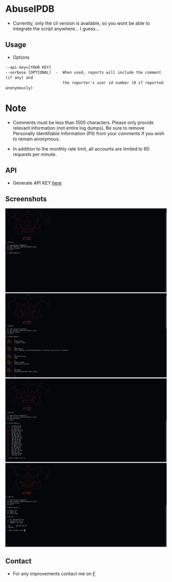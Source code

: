 # AbuseIPDB

* Currently, only the cli version is available, so you wont be able to integrate the script anywhere... I guess...

## Usage
 * Options
```
--api-key=[YOUR KEY]
--verbose [OPTIONAL]  -  When used, reports will include the comment (if any) and 
                         the reporter's user id number (0 if reported anonymously)
```

# Note
* Comments must be less than 1500 characters. Please only provide relevant information (not entire log dumps). Be sure to remove Personally Identifiable Information (PII) from your comments if you wish to remain anonymous.

* In addition to the monthly rate limit, all accounts are limited to 60 requests per minute.

## API
* Generate API KEY [here](https://www.abuseipdb.com/api.html)


## Screenshots
![alt text](https://github.com/JissatsU/AbuseIPDB/blob/master/test1.jpg)
![alt text](https://github.com/JissatsU/AbuseIPDB/blob/master/test2.jpg)
![alt text](https://github.com/JissatsU/AbuseIPDB/blob/master/test3.jpg)
![alt text](https://github.com/JissatsU/AbuseIPDB/blob/master/test4.jpg)

## Contact
* For any improvements contact me on [F](https://www.facebook.com/svz.17B)

